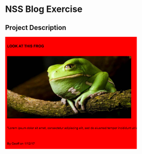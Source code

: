 # NSS Blog Exercise


## Project Description
![](https://github.com/webbdm/blog/blob/master/frogblog.png)
